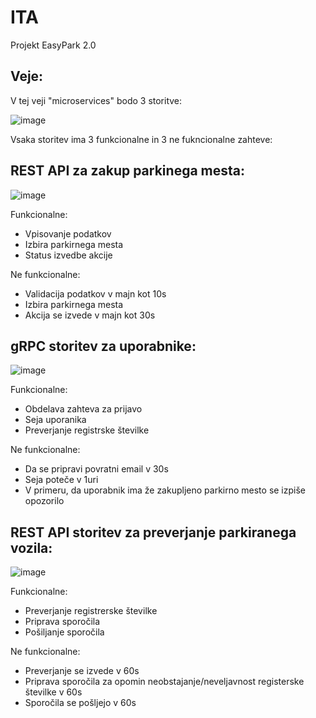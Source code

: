 # ITA
Projekt EasyPark 2.0


## Veje:

V tej veji "microservices" bodo 3 storitve:

![image](https://user-images.githubusercontent.com/67262025/158026838-13eb06aa-1255-47de-8858-eaf4d2d1ed76.png)




Vsaka storitev ima 3 funkcionalne in 3 ne fukncionalne zahteve:


## REST API za zakup parkinega mesta:

![image](https://user-images.githubusercontent.com/67262025/223224323-0bb42416-e485-4e6b-9903-b9ae228b0d8d.png)

Funkcionalne:
- Vpisovanje podatkov
- Izbira parkirnega mesta
- Status izvedbe akcije

Ne funkcionalne:

- Validacija podatkov v majn kot 10s
- Izbira parkirnega mesta
- Akcija se izvede v majn kot 30s

## gRPC storitev za uporabnike:

![image](https://user-images.githubusercontent.com/67262025/158068812-557d9724-cbbe-4502-b3d8-97ddfc2f3f87.png)

Funkcionalne:
- Obdelava zahteva za prijavo
- Seja uporanika
- Preverjanje registrske številke

Ne funkcionalne:

- Da se pripravi povratni email v 30s
- Seja poteče v 1uri
- V primeru, da uporabnik ima že zakupljeno parkirno mesto se izpiše opozorilo

## REST API storitev za preverjanje parkiranega vozila:
![image](https://user-images.githubusercontent.com/67262025/158068789-c747d9fc-713b-475c-8b72-4b1b9322ebfc.png)


Funkcionalne:
- Preverjanje registrerske številke
- Priprava sporočila
- Pošiljanje sporočila

Ne funkcionalne:

- Preverjanje se izvede v 60s
- Priprava sporočila za opomin neobstajanje/neveljavnost registerske številke v 60s
- Sporočila se pošljejo v 60s

